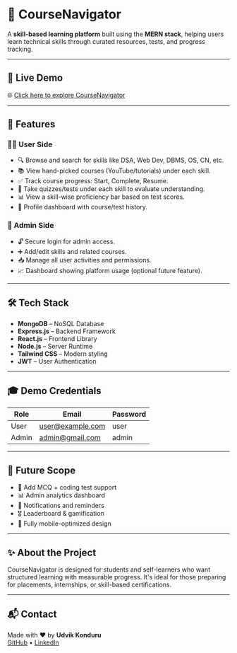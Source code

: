 # 🧭 CourseNavigator

A **skill-based learning platform** built using the **MERN stack**, helping users learn technical skills through curated resources, tests, and progress tracking.

---

## 🔗 Live Demo

🌐 [Click here to explore CourseNavigator](https://udvik.github.io/courseNavigator2/)

---

## 🚀 Features

### 🧑‍💻 User Side
- 🔍 Browse and search for skills like DSA, Web Dev, DBMS, OS, CN, etc.
- 📚 View hand-picked courses (YouTube/tutorials) under each skill.
- ✅ Track course progress: Start, Complete, Resume.
- 🧪 Take quizzes/tests under each skill to evaluate understanding.
- 📊 View a skill-wise proficiency bar based on test scores.
- 👤 Profile dashboard with course/test history.

### 🔐 Admin Side
- 🔓 Secure login for admin access.
- ➕ Add/edit skills and related courses.
- 📥 Manage all user activities and permissions.
- 📈 Dashboard showing platform usage (optional future feature).

---

## 🛠️ Tech Stack

- **MongoDB** – NoSQL Database
- **Express.js** – Backend Framework
- **React.js** – Frontend Library
- **Node.js** – Server Runtime
- **Tailwind CSS** – Modern styling
- **JWT** – User Authentication

---

## 🎓 Demo Credentials

| Role   | Email              | Password |
|--------|--------------------|----------|
| User   | user@example.com   | user     |
| Admin  | admin@gmail.com    | admin    |

---

## 🧠 Future Scope

- 🧾 Add MCQ + coding test support
- 📊 Admin analytics dashboard
- 🔔 Notifications and reminders
- 🎖️ Leaderboard & gamification
- 📱 Fully mobile-optimized design

---

## ✨ About the Project

CourseNavigator is designed for students and self-learners who want structured learning with measurable progress. It's ideal for those preparing for placements, internships, or skill-based certifications.

---

## 📬 Contact

Made with ❤️ by **Udvik Konduru**  
[GitHub](https://github.com/udvik) • [LinkedIn](https://www.linkedin.com/in/udvik-konduru-919011269/)

